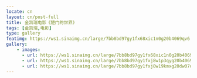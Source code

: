 ```yaml
---
locate: cn
layout: cn/post-full
title: 金凯瑞电影《楚门的世界》
tags: [金凯瑞,电影]
type: gallery
featimg: https://ws1.sinaimg.cn/large/7bb8bd97gy1fx68xic1n0g20b4069qv6.gif
gallery:
    - images:
      - url: https://ws1.sinaimg.cn/large/7bb8bd97gy1fx68xic1n0g20b4069qv6.gif
      - url: https://ws1.sinaimg.cn/large/7bb8bd97gy1fxj8w1p3qyg20b4069b2b.gif
      - url: https://ws1.sinaimg.cn/large/7bb8bd97gy1fxj8w19kmxg20dw07d7wh.gif
---
```

